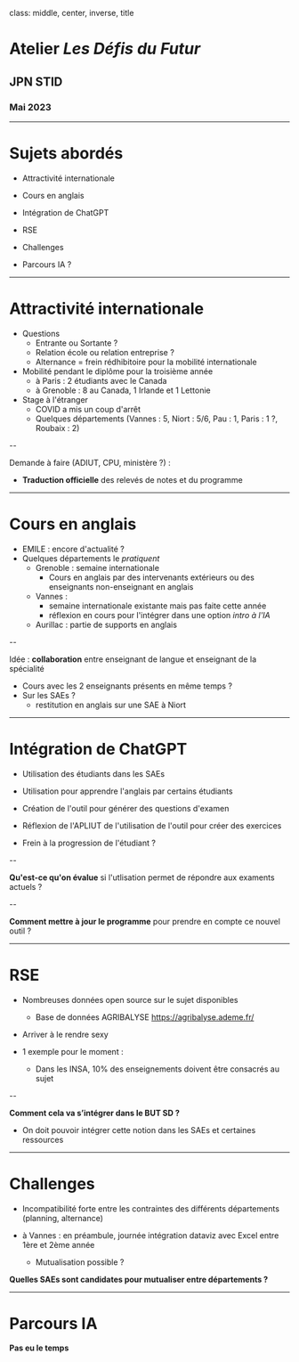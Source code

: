 class: middle, center, inverse, title

# Atelier *Les Défis du Futur*

## JPN STID
### Mai 2023

---

# Sujets abordés

- Attractivité internationale

- Cours en anglais

- Intégration de ChatGPT

- RSE

- Challenges

- Parcours IA ?


---

# Attractivité internationale

- Questions
    - Entrante ou Sortante ?
    - Relation école ou relation entreprise ?
    - Alternance = frein rédhibitoire pour la mobilité internationale
- Mobilité pendant le diplôme pour la troisième année
    - à Paris : 2 étudiants avec le Canada 
    - à Grenoble : 8 au Canada, 1 Irlande et 1 Lettonie 
- Stage à l'étranger
    - COVID a mis un coup d'arrêt
    - Quelques départements (Vannes : 5, Niort : 5/6, Pau : 1, Paris : 1 ?, Roubaix : 2)

--

Demande à faire (ADIUT, CPU, ministère ?) : 
- **Traduction officielle** des relevés de notes et du programme

---

# Cours en anglais

- EMILE : encore d'actualité ?
- Quelques départements le *pratiquent*
    - Grenoble : semaine internationale
        - Cours en anglais par des intervenants extérieurs ou des enseignants non-enseignant en anglais
    - Vannes : 
        - semaine internationale existante mais pas faite cette année
        - réflexion en cours pour l'intégrer dans une option *intro à l'IA*
    - Aurillac : partie de supports en anglais

--

Idée : **collaboration** entre enseignant de langue et enseignant de la spécialité
- Cours avec les 2 enseignants présents en même temps ?
- Sur les SAEs ?
    - restitution en anglais sur une SAE à Niort

---

# Intégration de ChatGPT

- Utilisation des étudiants dans les SAEs

- Utilisation pour apprendre l'anglais par certains étudiants

- Création de l'outil pour générer des questions d'examen

- Réflexion de l'APLIUT de l'utilisation de l'outil pour créer des exercices

- Frein à la progression de l'étudiant ?

--

**Qu'est-ce qu'on évalue** si l'utlisation permet de répondre aux examents actuels ?

--

**Comment mettre à jour le programme** pour prendre en compte ce nouvel outil ?

---

# RSE

- Nombreuses données open source sur le sujet disponibles
    - Base de données AGRIBALYSE https://agribalyse.ademe.fr/

- Arriver à le rendre sexy

- 1 exemple pour le moment : 
    - Dans les INSA, 10% des enseignements doivent être consacrés au sujet

--

**Comment cela va s’intégrer dans le BUT SD ?**
- On doit pouvoir intégrer cette notion dans les SAEs et certaines ressources

---

# Challenges

- Incompatibilité forte entre les contraintes des différents départements (planning, alternance)

- à Vannes : en préambule, journée intégration dataviz avec Excel entre 1ère et 2ème année
    - Mutualisation possible ?

**Quelles SAEs sont candidates pour mutualiser entre départements ?**

---

# Parcours IA

**Pas eu le temps**


